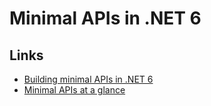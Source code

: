 # Minimal APIs in .NET 6

## Links

- [Building minimal APIs in .NET 6](https://dotnetcoretutorials.com/2021/07/16/building-minimal-apis-in-net-6/)
- [Minimal APIs at a glance](https://gist.github.com/davidfowl/ff1addd02d239d2d26f4648a06158727)
